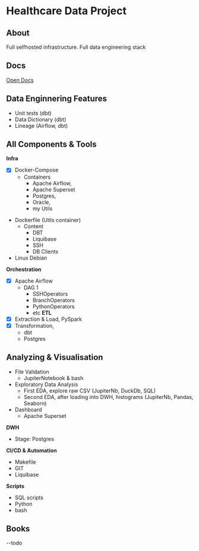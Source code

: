 ﻿# Healthcare Data Project
## About
Full selfhosted infrastructure.
Full data engineering stack

## Docs
[Open Docs](docs/docs.md)

## Data Enginnering Features
- Unit tests (dbt)
- Data Dictionary (dbt)
- Lineage (Airflow, dbt)

## All Components & Tools
**Infra**
- [x] Docker-Compose 
    - Containers
        - Apache Airflow,
        - Apache Superset
        - Postgres,
        - Oracle,
        - my Utils
- Dockerfile (Utils container)
    - Content
        - DBT
        - Liquibase
        - SSH
        - DB Clients
- Linux Debian

**Orchestration**
- [x] Apache Airflow
    - DAG 1
        - SSHOperators
        - BranchOperators
        - PythonOperators
        - etc
**ETL**
- [x] Extraction & Load, PySpark
- [x] Transformation,
    - dbt
    - Postgres

## Analyzing & Visualisation
- File Validation
     - JupiterNotebook & bash
- Exploratory Data Analysis
    - First EDA, explore raw CSV (JupiterNb, DuckDb, SQL)
    - Second EDA, after loading into DWH, histograms (JupiterNb, Pandas, Seaborn)
- Dashboard
    - Apache Superset

**DWH**
- Stage: Postgres

**CI/CD & Automation**   
- Makefile
- GIT
- Liquibase

**Scripts**
- SQL scripts
- Python
- bash

## Books
--todo
